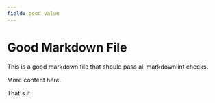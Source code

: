```yaml
---
field: good value
---
```


# Good Markdown File

This is a good markdown file that should pass all markdownlint checks.

More content here.

That's it.
